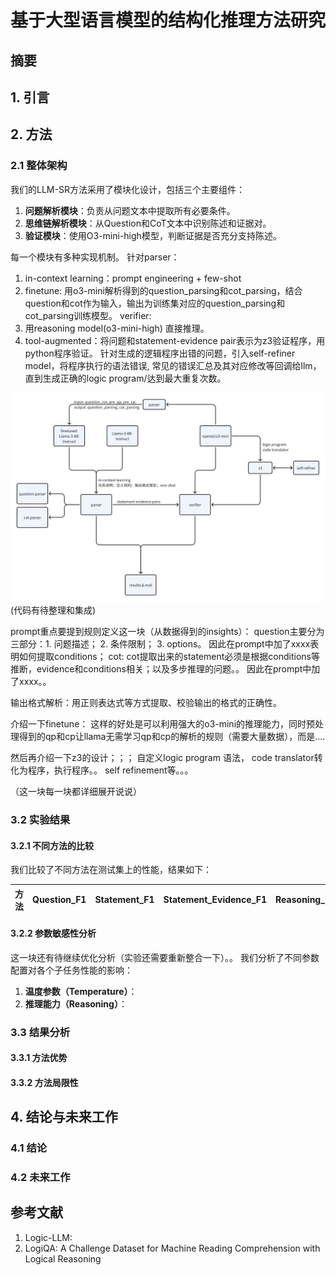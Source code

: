 # 基于大型语言模型的结构化推理方法研究


## 摘要


## 1. 引言



## 2. 方法

### 2.1 整体架构

我们的LLM-SR方法采用了模块化设计，包括三个主要组件：

1. **问题解析模块**：负责从问题文本中提取所有必要条件。
2. **思维链解析模块**：从Question和CoT文本中识别陈述和证据对。
3. **验证模块**：使用O3-mini-high模型，判断证据是否充分支持陈述。

每一个模块有多种实现机制。
针对parser：
1. in-context learning：prompt engineering + few-shot
2. finetune: 用o3-mini解析得到的question_parsing和cot_parsing，结合question和cot作为输入，输出为训练集对应的question_parsing和cot_parsing训练模型。
verifier:
1. 用reasoning model(o3-mini-high) 直接推理。
2. tool-augmented：将问题和statement-evidence pair表示为z3验证程序，用python程序验证。 针对生成的逻辑程序出错的问题，引入self-refiner model，将程序执行的语法错误, 常见的错误汇总及其对应修改等回调给llm，直到生成正确的logic program/达到最大重复次数。

![alt text](image-1.png)
(代码有待整理和集成)

prompt重点要提到规则定义这一块（从数据得到的insights）：
question主要分为三部分：1. 问题描述； 2. 条件限制； 3. options。 因此在prompt中加了xxxx表明如何提取conditions；
cot: cot提取出来的statement必须是根据conditions等推断，evidence和conditions相关；以及多步推理的问题。。 因此在prompt中加了xxxx。。

输出格式解析：用正则表达式等方式提取、校验输出的格式的正确性。

介绍一下finetune：
这样的好处是可以利用强大的o3-mini的推理能力，同时预处理得到的qp和cp让llama无需学习qp和cp的解析的规则（需要大量数据），而是....

然后再介绍一下z3的设计；；； 
自定义logic program 语法， code translator转化为程序，执行程序。。
self refinement等。。。 

（这一块每一块都详细展开说说）


### 3.2 实验结果

#### 3.2.1 不同方法的比较

我们比较了不同方法在测试集上的性能，结果如下：

| 方法 | Question_F1 | Statement_F1 | Statement_Evidence_F1 | Reasoning_F1 |
|------|-------------|--------------|------------------------|--------------|


#### 3.2.2 参数敏感性分析
这一块还有待继续优化分析（实验还需要重新整合一下）。。
我们分析了不同参数配置对各个子任务性能的影响：

1. **温度参数（Temperature）**：
2. **推理能力（Reasoning）**：

### 3.3 结果分析


#### 3.3.1 方法优势


#### 3.3.2 方法局限性


## 4. 结论与未来工作

### 4.1 结论


### 4.2 未来工作


## 参考文献
1. Logic-LLM: 
2. LogiQA: A Challenge Dataset for Machine Reading Comprehension with Logical Reasoning

